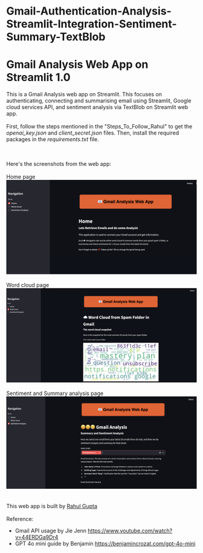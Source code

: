 # Gmail-Authentication-Analysis-Streamlit-Integration-Sentiment-Summary-TextBlob

<h1>Gmail Analysis Web App on Streamlit 1.0</h1>

This is a Gmail Analysis web app on Streamlit. This focuses on authenticating, connecting and summarising email using Streamlit, Google cloud services API, and sentiment analysis via TextBlob on Streamlit web app.
<br/><br/>
First, follow the steps mentioned in the "Steps_To_Follow_Rahul" to get the <I>openai_key.json</i> and <I>client_secret.json</i> files.
Then, install the required packages in the <i>requirements.txt</i> file.

<br/><br/>
Here's the screenshots from the web app:<br/><br/>
Home page
![Home Page](https://github.com/grahulp5/Gmail-Authentication-Analysis-Streamlit-Integration-Sentiment-Summary-TextBlob/blob/main/homepage.png)
<br/><br/>
Word cloud page
![Word Cloud Page](https://github.com/grahulp5/Gmail-Authentication-Analysis-Streamlit-Integration-Sentiment-Summary-TextBlob/blob/main/wordcloud.png)
<br/><br/>
Sentiment and Summary analysis page
![Sentiment Analysis Page](https://github.com/grahulp5/Gmail-Authentication-Analysis-Streamlit-Integration-Sentiment-Summary-TextBlob/blob/main/sentiment.png)
<br/><br/><br/>
This web app is built by <a href="https://www.linkedin.com/in/rahul-gupta-a31749166/" target="_blank">Rahul Gupta</a>
<br/><br/>
Reference:
- Gmail API usage by Jie Jenn https://www.youtube.com/watch?v=44ERDGa9Dr4
- GPT 4o mini guide by Benjamin https://benjamincrozat.com/gpt-4o-mini
